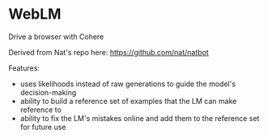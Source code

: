 # WebLM

Drive a browser with Cohere

Derived from Nat's repo here: https://github.com/nat/natbot

Features:
- uses likelihoods instead of raw generations to guide the model's decision-making
- ability to build a reference set of examples that the LM can make reference to
- ability to fix the LM's mistakes online and add them to the reference set for future use
